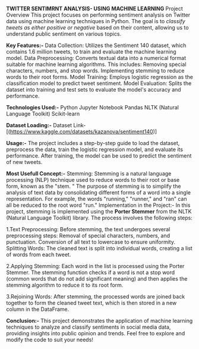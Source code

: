 **TWITTER SENTIMRNT ANALYSIS- USING MACHINE LEARNING**
Project Overview
This project focuses on performing sentiment analysis on Twitter data using machine learning techniques in Python. The goal is to *classify tweets as either positive or negative* based on their content, allowing us to understand public sentiment on various topics.

**Key Features:-**
Data Collection: Utilizes the Sentiment 140 dataset, which contains 1.6 million tweets, to train and evaluate the machine learning model.
Data Preprocessing: Converts textual data into a numerical format suitable for machine learning algorithms. This includes:
Removing special characters, numbers, and stop words.
Implementing stemming to reduce words to their root forms.
Model Training: Employs logistic regression as the classification model to predict tweet sentiment.
Model Evaluation: Splits the dataset into training and test sets to evaluate the model's accuracy and performance.

**Technologies Used:-**
Python
Jupyter Notebook
Pandas
NLTK (Natural Language Toolkit)
Scikit-learn

**Dataset Loading:-**
Dataset Link- [(https://www.kaggle.com/datasets/kazanova/sentiment140)]


**Usage:-**
The project includes a step-by-step guide to load the dataset, preprocess the data, train the logistic regression model, and evaluate its performance.
After training, the model can be used to predict the sentiment of new tweets.

**Most Usefull Concept:-**
 Stemming: Stemming is a natural language processing (NLP) technique used to reduce words to their root or base form, known as the "stem.
 " The purpose of stemming is to simplify the analysis of text data by consolidating different forms of a word into a single representation. 
 For example, the words "running," "runner," and "ran" can all be reduced to the root word "run."
 Implementation in the Project:-
 In this project, stemming is implemented using the **Porter Stemmer** from the NLTK (Natural Language Toolkit) library. The process involves the following steps:

1.Text Preprocessing: Before stemming, the text undergoes several preprocessing steps:
Removal of special characters, numbers, and punctuation.
Conversion of all text to lowercase to ensure uniformity.
Splitting Words: The cleaned text is split into individual words, creating a list of words from each tweet.

2.Applying Stemming: Each word in the list is processed using the Porter Stemmer. The stemming function checks if a word is not a stop word (common words that do not add significant meaning)
and then applies the stemming algorithm to reduce it to its root form.

3.Rejoining Words: After stemming, the processed words are joined back together to form the cleaned tweet text, which is then stored in a new column in the DataFrame.
 

**Conclusion:-**
This project demonstrates the application of machine learning techniques to analyze and classify sentiments in social media data, providing insights into public opinion and trends. Feel free to explore and modify the code to suit your needs!
